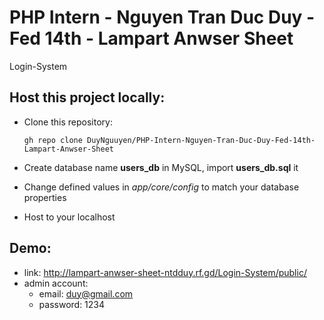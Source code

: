 # PHP Intern - Nguyen Tran Duc Duy - Fed 14th - Lampart Anwser Sheet
Login-System
## Host this project locally:
  - Clone this repository:
  
    ```console
    gh repo clone DuyNguuyen/PHP-Intern-Nguyen-Tran-Duc-Duy-Fed-14th-Lampart-Anwser-Sheet
    ```
  - Create database name **users_db** in MySQL, import **users_db.sql** it
  - Change defined values in *app/core/config* to match your database properties
  - Host to your localhost
  
## Demo: 
  - link: http://lampart-anwser-sheet-ntdduy.rf.gd/Login-System/public/
  - admin account: 
    - email: duy@gmail.com 
    - password: 1234
